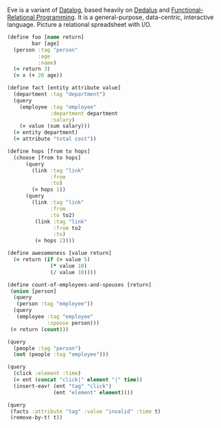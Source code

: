 Eve is a variant of [Datalog](https://en.wikipedia.org/wiki/Datalog), based heavily on [Dedalus](http://www.eecs.berkeley.edu/Pubs/TechRpts/2009/EECS-2009-173.html) and [Functional-Relational Programming](http://shaffner.us/cs/papers/tarpit.pdf). It is a general-purpose, data-centric, interactive language. Picture a relational spreadsheet with I/O.

```clojure
(define foo [name return]
        bar [age]
  (person :tag "person"
          :age
          :name)
  (= return 3)
  (= x (+ 20 age))

(define fact [entity attribute value]
  (department :tag "department")
  (query
    (employee :tag "employee"
              :department department
              :salary)
    (= value (sum salary)))
  (= entity department)
  (= attribute "total cost"))

(define hops [from to hops]
  (choose [from to hops]
      (query
        (link :tag "link"
              :from
              :to)
        (= hops 1))
      (query
        (link :tag "link"
              :from
              :to to2)
         (link :tag "link"
               :from to2
               :to)
         (= hops 2))))

(define awesomeness [value return]
  (= return (if (> value 5)
              (* value 10)
              (/ value 10))))

(define count-of-employees-and-spouses [return]
 (union [person]
  (query
   (person :tag "employee"))
  (query
   (employee :tag "employee"
             :spouse person)))
 (= return (count)))

(query
  (people :tag "person")
  (not (people :tag "employee")))

(query
  (click :element :time)
  (= ent (concat "click|" element "|" time))
  (insert-eav! (ent "tag" "click")
               (ent "element" element))))

(query
 (facts :attribute "tag" :value "invalid" :time t)
 (remove-by-t! t))
```
